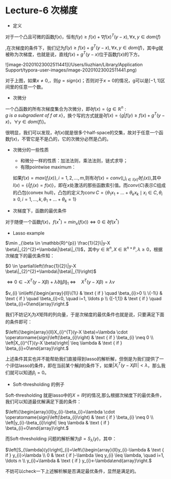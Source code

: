 # Lecture-6 次梯度

- 定义

对于一个凸且可微的函数$f(x)$，恒有$f(y)\geq f(x)+\nabla f(x)^T(y-x),\forall x,y\in dom(f)$

,在次梯度的条件下，我们记为$f(y)\geq f(x)+g^T(y-x),\forall x,y\in dom(f)$，其中$g$就被称为次梯度，也就是说，直线$f(x)+g^T(y-x)$位于函数$f(x)$的下方。

![image-20201023002511441](/Users/liuzhian/Library/Application Support/typora-user-images/image-20201023002511441.png)

对于上图，如果$x\neq0$,，则$g=sign(x)$；否则对于$x=0$的情况，g可以是$[-1,1]$区间里的任意一个数。

- 次微分

一个凸函数的所有次梯度集合为次微分，即$\partial f(x)=\{g\in \mathbb{R}^n:g\ is\ a \ subgradient \ of \ f\ at \ x\}$，换个写的方式就是$\partial f(x)=\{g|f(y)\geq f(x)+g^T(y-x)，\forall y \in dom(f)\}$。

很明显，我们可以发现，$\partial f(x)$就是很多个half-space的交集，故对于任意一个函数$f(x)$，不管它是不是凸的，它的次微分必然是凸的。

- 次微分的一些性质
  - 和微分一样的性质：加法法则，乘法法则，链式求导；
  - 有限pointwise maximum：

  如果$f(x)=max\{f_i(x)\},i=1,2,...,m$,则有$\partial f(x)=conv(\bigcup_{i\in I(x)}\partial f_i(x) )$,其中$I(x)=\{i|f_i(x)=f(x)\}$，即在$x$处激活的那些函数索引值。而$conv(C)$表示C组成的凸包(convex hull)，凸包的定义为$\operatorname{conv} C=\left\{\theta_{1} x_{1}+\ldots+\theta_{k} x_{k} \mid x_{i} \in C, \theta_{i} \geq 0, i=1, \ldots, k, \theta_{1}+\ldots+\theta_{k}=1\right\}$

- 次梯度下，函数的最优条件

对于随便一个函数$f(x)$，$f(x^*)=min_x(f(x)) \iff 0 \in \partial f(x^*)$

- Lasso example

$\min _{\beta \in \mathbb{R}^{p}} \frac{1}{2}\|y-X \beta\|_{2}^{2}+\lambda\|\beta\|_{1}$，其中$y \in \mathbb{R}^{n}, X \in \mathbb{R}^{n \times p},\lambda \geq0$，根据次梯度下的最优条件知：

$0 \in \partial\left(\frac{1}{2}\|y-X \beta\|_{2}^{2}+\lambda\|\beta\|_{1}\right)$

$\Longleftrightarrow 0 \in-X^{T}(y-X \beta)+\lambda \partial\|\beta\|_{1}$
$\Longleftrightarrow \quad X^{T}(y-X \beta)=\lambda v$

$v_{i} \in\left\{\begin{array}{ll}\{1\} & \text { if } \quad \beta_{i}>0 \\ \{-1\} & \text { if } \quad \beta_{i}<0, \quad i=1, \ldots p \\ {[-1,1]} & \text { if } \quad \beta_{i}=0\end{array}\right.$

我们不妨记$X_i$为$X$矩阵的列向量，于是次梯度的最优条件也就是说，只要满足下面的条件即可：

$\left\{\begin{array}{ll}X_{i}^{T}(y-X \beta)=\lambda \cdot \operatorname{sign}\left(\beta_{i}\right) & \text { if } \beta_{i} \neq 0 \\ \left|X_{i}^{T}(y-X \beta)\right| \leq \lambda & \text { if } \beta_{i}=0\end{array}\right.$

上述条件其实也并不能帮助我们直接得到lasso的解析解，但倒是为我们提供了一个评估lasso的条件，即在当前某个解$\beta$的条件下，如果$\left|X_{i}^{T}(y-X \beta)\right| < \lambda$，那么我们就可以知道$\beta_i=0$。

- Soft-thresholding 的例子

Soft-thresholding 就是lasso中的$X=I$时的情况,那么根据次梯度下的最优条件，我们可以知道最优解满足下面的条件：

$\left\{\begin{array}{ll}y_{i}-\beta_{i}=\lambda \cdot \operatorname{sign}\left(\beta_{i}\right) & \text { if } \beta_{i} \neq 0 \\ \left|y_{i}-\beta_{i}\right| \leq \lambda & \text { if } \beta_{i}=0\end{array}\right.$

而Soft-thresholding 问题的解析解为$\beta=S_\lambda(y)$，其中：

$\left[S_{\lambda}(y)\right]_{i}=\left\{\begin{array}{ll}y_{i}-\lambda & \text { if } y_{i}>\lambda \\ 0 & \text { if }-\lambda \leq y_{i} \leq \lambda, \quad i=1, \ldots n \\ y_{i}+\lambda & \text { if } y_{i}<-\lambda\end{array}\right.$

不妨可以check一下上述解析解是否满足最优条件，显然是满足的。